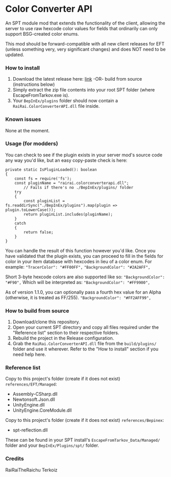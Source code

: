 # Color Converter API

An SPT module mod that extends the functionality of the client, allowing the server to use raw hexcode color values for fields that ordinarily can only support BSG-created color enums.

This mod should be forward-compatible with all new client releases for EFT (unless something very, very significant changes) and does NOT need to be updated.

### How to install

1. Download the latest release here: [link](https://github.com/RaiRaiTheRaichu/ColorConverterAPI/releases) -OR- build from source (instructions below)
2. Simply extract the zip file contents into your root SPT folder (where EscapeFromTarkov.exe is).
3. Your `BepInEx/plugins` folder should now contain a `RaiRai.ColorConverterAPI.dll` file inside.

### Known issues

None at the moment.

### Usage (for modders)

You can check to see if the plugin exists in your server mod's source code any way you'd like, but an easy copy-paste check is here:
```
private static IsPluginLoaded(): boolean 
{
    const fs = require('fs');
    const pluginName = "rairai.colorconverterapi.dll";
        // Fails if there's no ./BepInEx/plugins/ folder
    try 
    {
        const pluginList = fs.readdirSync("./BepInEx/plugins").map(plugin => plugin.toLowerCase());
        return pluginList.includes(pluginName);
    }
    catch 
    {
        return false;
    }
}
```

You can handle the result of this function however you'd like.
Once you have validated that the plugin exists, you can proceed to fill in the fields for color in your item database with hexcodes in lieu of a color enum. For example:
`"TracerColor": "#FF00FF",`
`"BackgroundColor": "#2A2AFF",`

Short 3-byte hexcode colors are also supported like so:
`"BackgroundColor": "#F90",`
Which will be interpreted as:
`"BackgroundColor": "#FF9900",`

As of version 1.1.0, you can optionally pass a fourth hex value for an Alpha (otherwise, it is treated as FF/255).
`"BackgroundColor": "#FF2AFF99",`

### How to build from source

1. Download/clone this repository.
2. Open your current SPT directory and copy all files required under the "Reference list" section to their respective folders.
3. Rebuild the project in the Release configuration.
4. Grab the `RaiRai.ColorConverterAPI.dll` file from the `build/plugins/` folder and use it wherever. Refer to the "How to install" section if you need help here.

### Reference list

Copy to this project's folder (create if it does not exist) `references/EFT/Managed`:
- Assembly-CSharp.dll
- Newtonsoft.Json.dll
- UnityEngine.dll
- UnityEngine.CoreModule.dll

Copy to this project's folder (create if it does not exist) `references/Bepinex`:
- spt-reflection.dll

These can be found in your SPT install's `EscapeFromTarkov_Data/Managed/` folder and your `BepInEx/Plugins/spt/` folder.

### Credits
RaiRaiTheRaichu
Terkoiz
